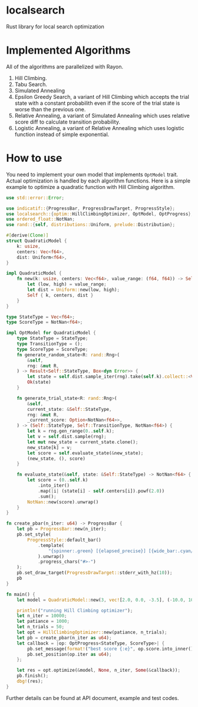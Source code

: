 # localsearch
Rust library for local search optimization

# Implemented Algorithms

All of the algorithms are parallelized with Rayon.

1. Hill Climbing.
2. Tabu Search.
3. Simulated Annealing
4. Epsilon Greedy Search, a variant of Hill Climbing which accepts the trial state with a constant probabilith even if the score of the trial state is worse than the previous one.
5. Relative Annealing, a variant of Simulated Annealing which uses relative score diff to calculate transition probability.
6. Logistic Annealing, a variant of Relative Annealing which uses logistic function instead of simple exponential.

# How to use

You need to implement your own model that implements `OptModel` trait. Actual optimization is handled by each algorithm functions. Here is a simple example to optimize a quadratic function with Hill Climbing algorithm.

```rust
use std::error::Error;

use indicatif::{ProgressBar, ProgressDrawTarget, ProgressStyle};
use localsearch::{optim::HillClimbingOptimizer, OptModel, OptProgress};
use ordered_float::NotNan;
use rand::{self, distributions::Uniform, prelude::Distribution};

#[derive(Clone)]
struct QuadraticModel {
    k: usize,
    centers: Vec<f64>,
    dist: Uniform<f64>,
}

impl QuadraticModel {
    fn new(k: usize, centers: Vec<f64>, value_range: (f64, f64)) -> Self {
        let (low, high) = value_range;
        let dist = Uniform::new(low, high);
        Self { k, centers, dist }
    }
}

type StateType = Vec<f64>;
type ScoreType = NotNan<f64>;

impl OptModel for QuadraticModel {
    type StateType = StateType;
    type TransitionType = ();
    type ScoreType = ScoreType;
    fn generate_random_state<R: rand::Rng>(
        &self,
        rng: &mut R,
    ) -> Result<Self::StateType, Box<dyn Error>> {
        let state = self.dist.sample_iter(rng).take(self.k).collect::<Vec<_>>();
        Ok(state)
    }

    fn generate_trial_state<R: rand::Rng>(
        &self,
        current_state: &Self::StateType,
        rng: &mut R,
        _current_score: Option<NotNan<f64>>,
    ) -> (Self::StateType, Self::TransitionType, NotNan<f64>) {
        let k = rng.gen_range(0..self.k);
        let v = self.dist.sample(rng);
        let mut new_state = current_state.clone();
        new_state[k] = v;
        let score = self.evaluate_state(&new_state);
        (new_state, (), score)
    }

    fn evaluate_state(&self, state: &Self::StateType) -> NotNan<f64> {
        let score = (0..self.k)
            .into_iter()
            .map(|i| (state[i] - self.centers[i]).powf(2.0))
            .sum();
        NotNan::new(score).unwrap()
    }
}

fn create_pbar(n_iter: u64) -> ProgressBar {
    let pb = ProgressBar::new(n_iter);
    pb.set_style(
        ProgressStyle::default_bar()
            .template(
                "{spinner:.green} [{elapsed_precise}] [{wide_bar:.cyan/blue}] {pos}/{len} (eta={eta}) {msg} ",
            ).unwrap()
            .progress_chars("#>-")
    );
    pb.set_draw_target(ProgressDrawTarget::stderr_with_hz(10));
    pb
}

fn main() {
    let model = QuadraticModel::new(3, vec![2.0, 0.0, -3.5], (-10.0, 10.0));

    println!("running Hill Climbing optimizer");
    let n_iter = 10000;
    let patiance = 1000;
    let n_trials = 50;
    let opt = HillClimbingOptimizer::new(patiance, n_trials);
    let pb = create_pbar(n_iter as u64);
    let callback = |op: OptProgress<StateType, ScoreType>| {
        pb.set_message(format!("best score {:e}", op.score.into_inner()));
        pb.set_position(op.iter as u64);
    };

    let res = opt.optimize(&model, None, n_iter, Some(&callback));
    pb.finish();
    dbg!(res);
}
```

Further details can be found at API document, example and test codes.